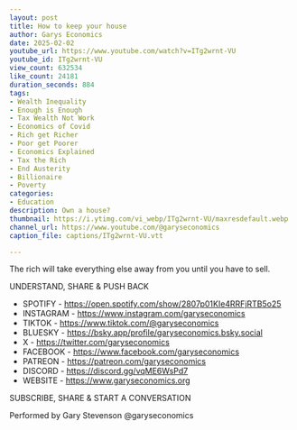 ```yaml
---
layout: post
title: How to keep your house
author: Garys Economics
date: 2025-02-02
youtube_url: https://www.youtube.com/watch?v=ITg2wrnt-VU
youtube_id: ITg2wrnt-VU
view_count: 632534
like_count: 24181
duration_seconds: 884
tags:
- Wealth Inequality
- Enough is Enough
- Tax Wealth Not Work
- Economics of Covid
- Rich get Richer
- Poor get Poorer
- Economics Explained
- Tax the Rich
- End Austerity
- Billionaire
- Poverty
categories:
- Education
description: Own a house?
thumbnail: https://i.ytimg.com/vi_webp/ITg2wrnt-VU/maxresdefault.webp
channel_url: https://www.youtube.com/@garyseconomics
caption_file: captions/ITg2wrnt-VU.vtt

---
```


The rich will take everything else away from you until you have to sell.

UNDERSTAND, SHARE & PUSH BACK

- SPOTIFY - https://open.spotify.com/show/2807p01KIe4RRFjRTB5o25
- INSTAGRAM  - https://www.instagram.com/garyseconomics
- TIKTOK - https://www.tiktok.com/@garyseconomics
- BLUESKY - https://bsky.app/profile/garyseconomics.bsky.social
- X - https://twitter.com/garyseconomics
- FACEBOOK - https://www.facebook.com/garyseconomics
- PATREON - https://patreon.com/garyseconomics
- DISCORD - https://discord.gg/vqME6WsPd7
- WEBSITE - https://www.garyseconomics.org

SUBSCRIBE, SHARE & START A CONVERSATION

Performed by Gary Stevenson
@garyseconomics
